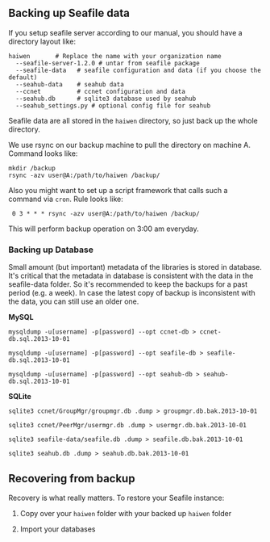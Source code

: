 ## Backing up Seafile data ##

If you setup seafile server according to our manual, you should have a directory layout like:

    haiwen       # Replace the name with your organization name
      --seafile-server-1.2.0 # untar from seafile package
      --seafile-data   # seafile configuration and data (if you choose the default)
      --seahub-data    # seahub data
      --ccnet          # ccnet configuration and data 
      --seahub.db      # sqlite3 database used by seahub
      --seahub_settings.py # optional config file for seahub

Seafile data are all stored in the `haiwen` directory, so just back up the whole directory.

We use rsync on our backup machine to pull the directory on machine A. Command looks like:

    mkdir /backup
    rsync -azv user@A:/path/to/haiwen /backup/

Also you might want to set up a script framework that calls such a command via `cron`. Rule looks like:

     0 3 * * * rsync -azv user@A:/path/to/haiwen /backup/

This will perform backup operation on 3:00 am everyday.     

### Backing up Database ###

Small amount (but important) metadata of the libraries is stored in database. It's critical that the metadata in database is consistent with the data in the seafile-data folder. So it's recommended to keep the backups for a past period (e.g. a week). In case the latest copy of backup is inconsistent with the data, you can still use an older one.

**MySQL**

    mysqldump -u[username] -p[password] --opt ccnet-db > ccnet-db.sql.2013-10-01

    mysqldump -u[username] -p[password] --opt seafile-db > seafile-db.sql.2013-10-01

    mysqldump -u[username] -p[password] --opt seahub-db > seahub-db.sql.2013-10-01

**SQLite**

    sqlite3 ccnet/GroupMgr/groupmgr.db .dump > groupmgr.db.bak.2013-10-01

    sqlite3 ccnet/PeerMgr/usermgr.db .dump > usermgr.db.bak.2013-10-01

    sqlite3 seafile-data/seafile.db .dump > seafile.db.bak.2013-10-01
    
    sqlite3 seahub.db .dump > seahub.db.bak.2013-10-01

## Recovering from backup ##

Recovery is what really matters. To restore your Seafile instance:

1. Copy over your `haiwen` folder with your backed up `haiwen` folder

2. Import your databases